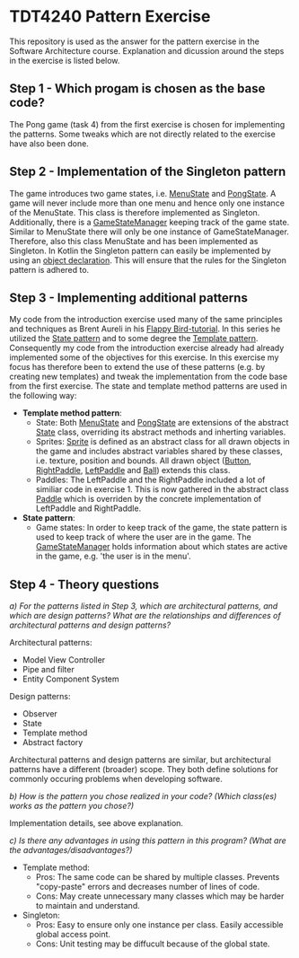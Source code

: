 # TDT4240 Pattern Exercise

This repository is used as the answer for the pattern exercise in the Software Architecture course.
Explanation and dicussion around the steps in the exercise is listed below.

## Step 1 - Which progam is chosen as the base code?
The Pong game (task 4) from the first exercise is chosen for implementing the patterns. Some tweaks which are not directly related to the exercise have also been done.

## Step 2 - Implementation of the Singleton pattern
The game introduces two game states, i.e. [MenuState](https://github.com/maattss/tdt4240-pattern-exercise/blob/master/core/src/com/maattss/pattern/exercise/states/MenuState.kt) and [PongState](https://github.com/maattss/tdt4240-pattern-exercise/blob/master/core/src/com/maattss/pattern/exercise/states/PongState.kt). A game will never include more than one menu and hence only one instance of the MenuState. This class is therefore implemented as Singleton. Additionally, there is a [GameStateManager](https://github.com/maattss/tdt4240-pattern-exercise/blob/master/core/src/com/maattss/pattern/exercise/states/GameStateManager.kt) keeping track of the game state. Similar to MenuState there will only be one instance of GameStateManager. Therefore, also this class MenuState and has been implemented as Singleton. In Kotlin the Singleton pattern can easily be implemented by using an [object declaration](https://kotlinlang.org/docs/reference/object-declarations.html#object-declarations). This will ensure that the rules for the Singleton pattern is adhered to.

## Step 3 - Implementing additional patterns
My code from the introduction exercise used many of the same principles and techniques as Brent Aureli in his [Flappy Bird-tutorial](https://www.youtube.com/watch?v=rzBVTPaUUDg). In this series he utilized the [State pattern](https://en.wikipedia.org/wiki/State_pattern) and to some degree the [Template pattern](https://en.wikipedia.org/wiki/Template_method_pattern). Consequently my code from the introduction exercise already had already implemented some of the objectives for this exercise. In this exercise my focus has therefore been to extend the use of these patterns (e.g. by creating new templates) and tweak the implementation from the code base from the first exercise.
The state and template method patterns are used in the following way:
- **Template method pattern**:
  - State: Both [MenuState](https://github.com/maattss/tdt4240-pattern-exercise/blob/master/core/src/com/maattss/pattern/exercise/states/MenuState.kt) and [PongState](https://github.com/maattss/tdt4240-pattern-exercise/blob/master/core/src/com/maattss/pattern/exercise/states/PongState.kt) are extensions of the abstract [State](https://github.com/maattss/tdt4240-pattern-exercise/blob/master/core/src/com/maattss/pattern/exercise/states/State.kt) class, overriding its abstract methods and inherting variables.
  - Sprites: [Sprite](https://github.com/maattss/tdt4240-pattern-exercise/blob/master/core/src/com/maattss/pattern/exercise/sprites/Sprite.kt) is defined as an abstract class for all drawn objects in the game and includes abstract variables shared by these classes, i.e. texture, position and bounds. All drawn object ([Button](https://github.com/maattss/tdt4240-pattern-exercise/blob/master/core/src/com/maattss/pattern/exercise/sprites/Button.kt), [RightPaddle](https://github.com/maattss/tdt4240-pattern-exercise/blob/master/core/src/com/maattss/pattern/exercise/sprites/RightPaddle.kt), [LeftPaddle](https://github.com/maattss/tdt4240-pattern-exercise/blob/master/core/src/com/maattss/pattern/exercise/sprites/LeftPaddle.kt) and [Ball](https://github.com/maattss/tdt4240-pattern-exercise/blob/master/core/src/com/maattss/pattern/exercise/sprites/Ball.kt)) extends this class.
  - Paddles: The LeftPaddle and the RightPaddle included a lot of similiar code in exercise 1. This is now gathered in the abstract class [Paddle](https://github.com/maattss/tdt4240-pattern-exercise/blob/master/core/src/com/maattss/pattern/exercise/sprites/Paddle.kt) which is overriden by the concrete implementation of LeftPaddle and RightPaddle.
- **State pattern**:
  - Game states: In order to keep track of the game, the state pattern is used to keep track of where the user are in the game. The [GameStateManager](https://github.com/maattss/tdt4240-pattern-exercise/blob/master/core/src/com/maattss/pattern/exercise/states/GameStateManager.kt) holds information about which states are active in the game, e.g. 'the user is in the menu'.

## Step 4 - Theory questions
_a) For the patterns listed in Step 3, which are architectural patterns, and which are design
patterns? What are the relationships and differences of architectural patterns and design
patterns?_

Architectural patterns:
- Model View Controller
- Pipe and filter
- Entity Component System

Design patterns:
- Observer
- State
- Template method
- Abstract factory

Architectural patterns and design patterns are similar, but architectural patterns have a different (broader) scope. They both define solutions for commonly occuring problems when developing software.

_b) How is the pattern you chose realized in your code? (Which class(es) works as the
pattern you chose?)_

Implementation details, see above explanation.

_c) Is there any advantages in using this pattern in this program? (What are the
advantages/disadvantages?)_
- Template method:
  - Pros: The same code can be shared by multiple classes. Prevents "copy-paste" errors and decreases number of lines of code.
  - Cons: May create unnecessary many classes which may be harder to maintain and understand.
- Singleton: 
  - Pros: Easy to ensure only one instance per class. Easily accessible global access point.
  - Cons: Unit testing may be diffucult because of the global state.

